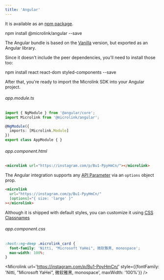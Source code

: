 ```yaml
---
title: 'Angular'
---
```


It is available as an [npm package](https://www.npmjs.com/package/@microlink/angular).

<Terminal>npm install @microlink/angular --save</Terminal>

The Angular bundle is based on the [Vanilla](/docs/sdk/integrations/vanilla) version, but exported as an Angular library.

Since it doesn't include the peer dependencies, you'll need to install those too:

<Terminal>npm install react react-dom styled-components --save</Terminal>

After that, you're ready to import the Microlink SDK into your Angular project.

###### app.module.ts

```ts
import { NgModule } from '@angular/core';
import Microlink from '@microlink/angular';

@NgModule({
  imports: [Microlink.Module]
})
export class AppModule { }
```
<Figcaption children="There's also a `Component` export, for use with `declarations`."  />

###### app.component.html

```html
<microlink url="https://instagram.com/p/Bu1-PpyHmCn/"></microlink>
```

<Microlink url='https://instagram.com/p/Bu1-PpyHmCn/' />

The Angular integration supports any [API Parameter](/docs/api/getting-started/overview) via an `options` object prop.

```html
<microlink
  url="https://instagram.com/p/Bu1-PpyHmCn/"
  [options]="{ size: 'large' }"
></microlink>
```

<Microlink url='https://instagram.com/p/Bu1-PpyHmCn/' size='large' />

Although it is shipped with default styles, you can customize it using [CSS Classnames](docs/sdk/getting-started/considerations/#css-classnames)

###### app.component.css

```css
:host::ng-deep .microlink_card {
  font-family: 'Nitti, "Microsoft YaHei", 微软雅黑, monospace';
  max-width: 100%;
}
```

<Microlink url='https://instagram.com/p/Bu1-PpyHmCn/' style={{fontFamily: 'Nitti, "Microsoft YaHei", 微软雅黑, monospace', maxWidth: '100%'}} />
